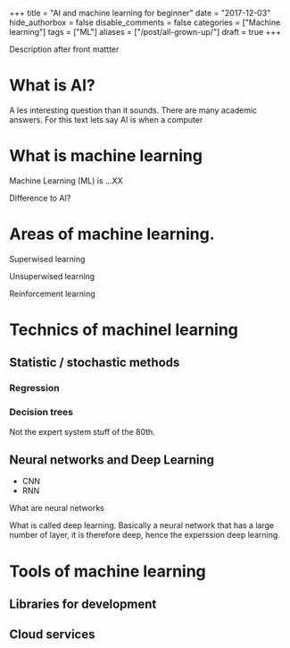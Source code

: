 +++
title = "AI and machine learning for beginner"
date = "2017-12-03"
hide_authorbox = false
disable_comments = false
categories = ["Machine learning"]
tags = ["ML"]
aliases = ["/post/all-grown-up/"]
draft = true
+++

Description after front mattter

<!--more-->


# What is AI?

A les interesting question than it sounds. There are many academic answers. For this text lets say AI is when a computer

# What is machine learning

Machine Learning (ML) is ...XX

Difference to AI?

# Areas of machine learning.

Superwised learning

Unsuperwised learning

Reinforcement learning

# Technics of machinel learning

## Statistic / stochastic methods

### Regression
### Decision trees
Not the expert system stuff of the 80th.

## Neural networks and Deep Learning

- CNN
- RNN

What are neural networks

What is called deep learning.
Basically a neural network that has a large number of layer, it is therefore deep, hence the experssion deep learning.

# Tools of machine learning

## Libraries for development

## Cloud services
